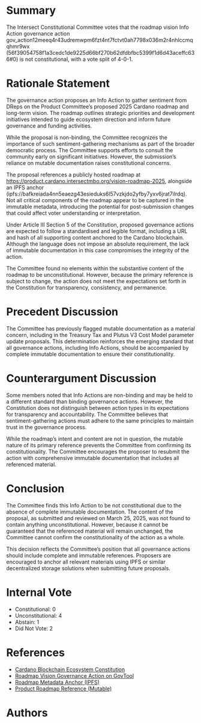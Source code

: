 
# Summary

The Intersect Constitutional Committee votes that the roadmap vision Info Action governance action gov_action12meeq4r43udremwpm6fzt4nt7fctvt0ah7798x036m2r4nhlccmqqhmr9wx (56f39054758f1a3cedc1de9225d66bf270b62dfdbfbc5399f1d6d43aceffc636#0) is not constitutional, with a vote split of 4-0-1.

# Rationale Statement

The governance action proposes an Info Action to gather sentiment from DReps on the Product Committee’s proposed 2025 Cardano roadmap and long-term vision. The roadmap outlines strategic priorities and development initiatives intended to guide ecosystem direction and inform future governance and funding activities.

While the proposal is non-binding, the Committee recognizes the importance of such sentiment-gathering mechanisms as part of the broader democratic process. The Committee supports efforts to consult the community early on significant initiatives. However, the submission’s reliance on mutable documentation raises constitutional concerns.

The proposal references a publicly hosted roadmap at https://product.cardano.intersectmbo.org/vision-roadmap-2025, alongside an IPFS anchor (ipfs://bafkreiada4nn5eaezg43esieduks6l57vzkjdo2yfby7yxv6jrat7ilrdq). Not all critical components of the roadmap appear to be captured in the immutable metadata, introducing the potential for post-submission changes that could affect voter understanding or interpretation.

Under Article III Section 5 of the Constitution, proposed governance actions are expected to follow a standardised and legible format, including a URL and hash of all supporting content anchored to the Cardano blockchain. Although the language does not impose an absolute requirement, the lack of immutable documentation in this case compromises the integrity of the action.

The Committee found no elements within the substantive content of the roadmap to be unconstitutional. However, because the primary reference is subject to change, the action does not meet the expectations set forth in the Constitution for transparency, consistency, and permanence.

# Precedent Discussion

The Committee has previously flagged mutable documentation as a material concern, including in the Treasury Tax and Plutus V3 Cost Model parameter update proposals. This determination reinforces the emerging standard that all governance actions, including Info Actions, should be accompanied by complete immutable documentation to ensure their constitutionality.

# Counterargument Discussion

Some members noted that Info Actions are non-binding and may be held to a different standard than binding governance actions. However, the Constitution does not distinguish between action types in its expectations for transparency and accountability. The Committee believes that sentiment-gathering actions must adhere to the same principles to maintain trust in the governance process.

While the roadmap’s intent and content are not in question, the mutable nature of its primary reference prevents the Committee from confirming its constitutionality. The Committee encourages the proposer to resubmit the action with comprehensive immutable documentation that includes all referenced material.

# Conclusion

The Committee finds this Info Action to be not constitutional due to the absence of complete immutable documentation. The content of the proposal, as submitted and reviewed on March 25, 2025, was not found to contain anything unconstitutional. However, because it cannot be guaranteed that the referenced material will remain unchanged, the Committee cannot confirm the constitutionality of the action as a whole.

This decision reflects the Committee’s position that all governance actions should include complete and immutable references. Proposers are encouraged to anchor all relevant materials using IPFS or similar decentralized storage solutions when submitting future proposals.

# Internal Vote

- Constitutional: 0
- Unconstitutional: 4
- Abstain: 1
- Did Not Vote: 2

# References

- [Cardano Blockchain Ecosystem Constitution](ipfs://bafkreiazhhawe7sjwuthcfgl3mmv2swec7sukvclu3oli7qdyz4uhhuvmy)
- [Roadmap Vision Governance Action on GovTool](https://gov.tools/governance_actions/gov_action12meeq4r43udremwpm6fzt4nt7fctvt0ah7798x036m2r4nhlccmqqhmr9wx)
- [Roadmap Metadata Anchor (IPFS)](ipfs://bafkreiada4nn5eaezg43esieduks6l57vzkjdo2yfby7yxv6jrat7ilrdq)
- [Product Roadmap Reference (Mutable)](https://product.cardano.intersectmbo.org/vision-roadmap-2025)

# Authors

